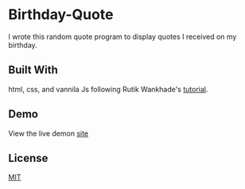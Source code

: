 # Birthday-Quote
I wrote this random quote program to display quotes I received on my birthday. 


## Built With
html, css, and vannila Js following Rutik Wankhade's [tutorial](https://blog.rutikwankhade.dev/learn-javascript-concepts-by-building-a-random-quote-generator).

## Demo
View the live demon [site](https://app.netlify.com/sites/thank-you-4-the-quote/settings/domain)

## License
[MIT](https://choosealicense.com/licenses/mit/)
